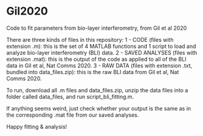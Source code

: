 # Gil2020
Code to fit parameters from bio-layer interferometry, from Gil et al 2020

There are three kinds of files in this repository:
1  - CODE (files with extension .m): this is the set of 4 MATLAB functions and 1 script to load and analyze bio-layer interferometry (BLI) data.
2  - SAVED ANALYSES (files with extension .mat): this is the output of the code as applied to all of the BLI data in Gil et al, Nat Comms 2020.
3  - RAW DATA (files with extension .txt, bundled into data_files.zip): this is the raw BLI data from Gil et al, Nat Comms 2020.

To run, download all .m files and data_files.zip, unzip the data files into a folder called data_files\, and run script_bli_fitting.m. 

If anything seems weird, just check whether your output is the same as in the corresponding .mat file from our saved analyses.

Happy fitting & analysis!
